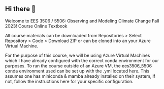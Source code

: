## Hi there 👋

Welcome to EES 3506 / 5506: Observing and Modeling Climate Change Fall 2023!
Course Online Textbook

All course materials can be downloaded from Repositories > Select Repository > Code > Download ZIP or can be cloned into an your Azure Virtual Machine.

For the purpose of this course, we will be using Azure Virtual Machines which I have already configured with the correct conda environment for our purposes. To run the course outside of an Azure VM, the ees3506_5506 conda environment used can be set up with the .yml located here. This assumes one has miniconda & mamba already installed on their system, if not, follow the instructions here for your specific configuration.
